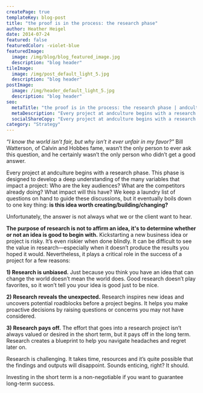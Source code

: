 ```yaml
---
createPage: true
templateKey: blog-post
title: "the proof is in the process: the research phase"
author: Heather Heigel
date: 2014-07-24
featured: false
featuredColor: -violet-blue
featuredImage:
  image: /img/blog/blog_featured_image.jpg
  description: "blog header"
tileImage:
  image: /img/post_default_light_5.jpg
  description: "blog header"
postImage:
  image: /img/header_default_light_5.jpg
  description: "blog header"
seo:
  metaTitle: "the proof is in the process: the research phase | andculture"
  metaDescription: "Every project at andculture begins with a research phase that asks: is this idea worth creating, building, or changing? Sometimes, the answer can disappoint."
  socialShareCopy: "Every project at andculture begins with a research phase that asks: is this idea worth creating, building, or changing? Sometimes, the answer can disappoint."
category: "Strategy"
---
```

*“I know the world isn’t fair, but why isn’t it ever unfair in my favor?”* Bill Watterson, of Calvin and Hobbes fame, wasn’t the only person to ever ask this question, and he certainly wasn’t the only person who didn’t get a good answer.

Every project at andculture begins with a research phase. This phase is designed to develop a deep understanding of the many variables that impact a project: Who are the key audiences? What are the competitors already doing? What impact will this have? We keep a laundry list of questions on hand to guide these discussions, but it eventually boils down to one key thing: **is this idea worth creating/building/changing?**

Unfortunately, the answer is not always what we or the client want to hear.

**The purpose of research is not to affirm an idea, it's to determine whether or not an idea is good to begin with.** Kickstarting a new business idea or project is risky. It’s even riskier when done blindly. It can be difficult to see the value in research—especially when it doesn’t produce the results you hoped it would. Nevertheless, it plays a critical role in the success of a project for a few reasons:

**1) Research is unbiased.** Just because you think you have an idea that can change the world doesn’t mean the world does. Good research doesn’t play favorites, so it won’t tell you your idea is good just to be nice.

**2) Research reveals the unexpected.** Research inspires new ideas and uncovers potential roadblocks before a project begins. It helps you make proactive decisions by raising questions or concerns you may not have considered.

**3) Research pays off.** The effort that goes into a research project isn’t always valued or desired in the short term, but it pays off in the long term. Research creates a blueprint to help you navigate headaches and regret later on.

Research is challenging. It takes time, resources and it’s quite possible that the findings and outputs will disappoint. Sounds enticing, right? It should.

Investing in the short term is a non-negotiable if you want to guarantee long-term success.